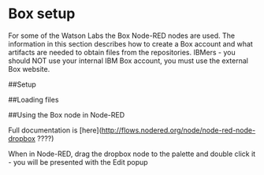 # Box setup

For some of the Watson Labs the Box Node-RED nodes are used.  The information in this section describes how to create a Box account and what artifacts are needed to obtain files from the repositories.  IBMers - you should NOT use your internal IBM Box account, you must use the external Box website.

##Setup


##Loading files



##Using the Box node in Node-RED

Full documentation is [here](http://flows.nodered.org/node/node-red-node-dropbox ????)

When in Node-RED, drag the dropbox node to the palette and double click it - you will be presented with the Edit popup









